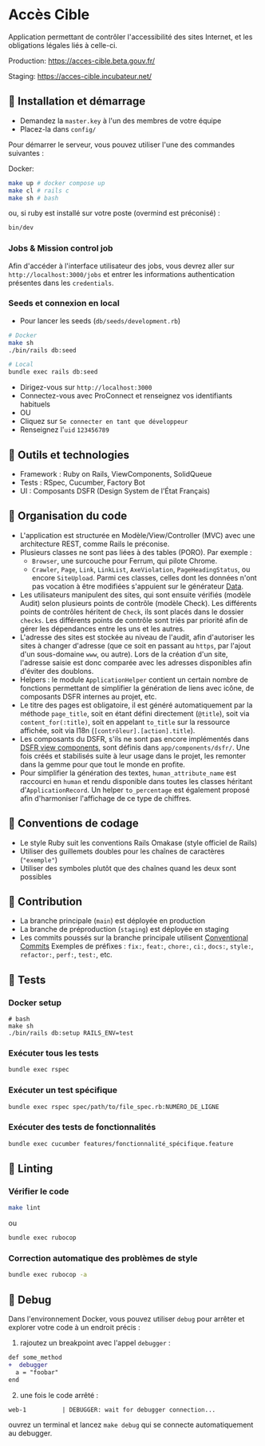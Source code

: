 # Accès Cible

Application permettant de contrôler l'accessibilité des sites Internet, et les obligations légales liés à celle-ci.

Production: https://acces-cible.beta.gouv.fr/

Staging: https://acces-cible.incubateur.net/

## 🚀 Installation et démarrage

- Demandez la `master.key` à l'un des membres de votre équipe
- Placez-la dans `config/`

Pour démarrer le serveur, vous pouvez utiliser l'une des commandes suivantes :

Docker: 
```bash
make up # docker compose up
make cl # rails c
make sh # bash
```

ou, si ruby est installé sur votre poste (overmind est préconisé) :

```bash
bin/dev
```

### Jobs & Mission control job

Afin d'accéder à l'interface utilisateur des jobs, vous devrez aller sur `http://localhost:3000/jobs` et entrer les informations authentication présentes dans les `credentials`.


### Seeds et connexion en local

- Pour lancer les seeds (`db/seeds/development.rb`)

```bash
# Docker
make sh
./bin/rails db:seed

# Local
bundle exec rails db:seed
```

- Dirigez-vous sur `http://localhost:3000`
- Connectez-vous avec ProConnect et renseignez vos identifiants habituels
- OU
- Cliquez sur `Se connecter en tant que développeur`
- Renseignez l'`uid` `123456789`

## 🧰 Outils et technologies

- Framework : Ruby on Rails, ViewComponents, SolidQueue
- Tests : RSpec, Cucumber, Factory Bot
- UI : Composants DSFR (Design System de l'État Français)

## 📁 Organisation du code

- L'application est structurée en Modèle/View/Controller (MVC) avec une architecture REST, comme Rails le préconise.
- Plusieurs classes ne sont pas liées à des tables (PORO). Par exemple :
  - `Browser`, une surcouche pour Ferrum, qui pilote Chrome.
  - `Crawler`, `Page`, `Link`,  `LinkList`, `AxeViolation`, `PageHeadingStatus`, ou encore `SiteUpload`.
  Parmi ces classes, celles dont les données n'ont pas vocation à être modifiées s'appuient sur le générateur [Data](https://docs.ruby-lang.org/en/3.2/Data.html).
- Les utilisateurs manipulent des sites, qui sont ensuite vérifiés (modèle Audit) selon plusieurs points de contrôle (modèle Check). Les différents points de contrôles héritent de `Check`, ils sont placés dans le dossier `checks`. Les différents points de contrôle sont triés par priorité afin de gérer les dépendances entre les uns et les autres.
- L'adresse des sites est stockée au niveau de l'audit, afin d'autoriser les sites à changer d'adresse (que ce soit en passant au `https`, par l'ajout d'un sous-domaine `www`, ou autre). Lors de la création d'un site, l'adresse saisie est donc comparée avec les adresses disponibles afin d'éviter des doublons.
- Helpers : le module `ApplicationHelper` contient un certain nombre de fonctions permettant de simplifier la génération de liens avec icône, de composants DSFR internes au projet, etc.
- Le titre des pages est obligatoire, il est généré automatiquement par la méthode `page_title`, soit en étant défini directement (`@title`), soit via `content_for(:title)`, soit en appelant `to_title` sur la ressource affichée, soit via I18n (`[contrôleur].[action].title`).
- Les composants du DSFR, s'ils ne sont pas encore implémentés dans [DSFR view components](https://github.com/betagouv/dsfr-view-components/), sont définis dans `app/components/dsfr/`. Une fois créés et stabilisés suite à leur usage dans le projet, les remonter dans la gemme pour que tout le monde en profite.
- Pour simplifier la génération des textes, `human_attribute_name` est raccourci en `human` et rendu disponible dans toutes les classes héritant d'`ApplicationRecord`. Un helper `to_percentage` est également proposé afin d'harmoniser l'affichage de ce type de chiffres.

## 📝 Conventions de codage

- Le style Ruby suit les conventions Rails Omakase (style officiel de Rails)
- Utiliser des guillemets doubles pour les chaînes de caractères (`"exemple"`)
- Utiliser des symboles plutôt que des chaînes quand les deux sont possibles

## 🤝 Contribution

- La branche principale (`main`) est déployée en production
- La branche de préproduction (`staging`) est déployée en staging
- Les commits poussés sur la branche principale utilisent [Conventional Commits](https://www.conventionalcommits.org/en/v1.0.0/#summary)
  Exemples de préfixes : `fix:`, `feat:`, `chore:`, `ci:`, `docs:`, `style:`, `refactor:`, `perf:`, `test:`, etc.

## 🧪 Tests

### Docker setup
```
# bash
make sh 
./bin/rails db:setup RAILS_ENV=test
```

### Exécuter tous les tests

```bash
bundle exec rspec
```

### Exécuter un test spécifique
```bash
bundle exec rspec spec/path/to/file_spec.rb:NUMÉRO_DE_LIGNE
```

### Exécuter des tests de fonctionnalités
```bash
bundle exec cucumber features/fonctionnalité_spécifique.feature
```

## 🧹 Linting

### Vérifier le code
```bash
make lint
```
ou
```bash
bundle exec rubocop
```

### Correction automatique des problèmes de style
```bash
bundle exec rubocop -a
```

## 🔬 Debug

Dans l'environnement Docker, vous pouvez utiliser `debug` pour
arrêter et explorer votre code à un endroit précis :

1. rajoutez un breakpoint avec l'appel `debugger` :

```diff
def some_method
+  debugger
  a = "foobar"
end
```

2. une fois le code arrêté :

```
web-1          | DEBUGGER: wait for debugger connection...
```

ouvrez un terminal et lancez `make debug` qui se connecte
automatiquement au debugger.
